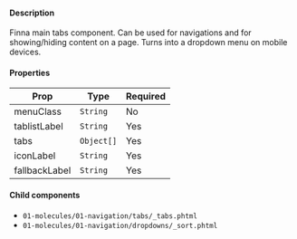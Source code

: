 #### Description

Finna main tabs component. Can be used for navigations and for showing/hiding content on a page. Turns into a dropdown menu on mobile devices.

#### Properties

| Prop          | Type      | Required |
| ------------- | --------- | -------- |
| menuClass     | `String`  | No       |
| tablistLabel  | `String`  | Yes      |
| tabs          | `Object[]`| Yes      |
| iconLabel     | `String`  | Yes      |
| fallbackLabel | `String`  | Yes      |

#### Child components

- `01-molecules/01-navigation/tabs/_tabs.phtml`
- `01-molecules/01-navigation/dropdowns/_sort.phtml`
